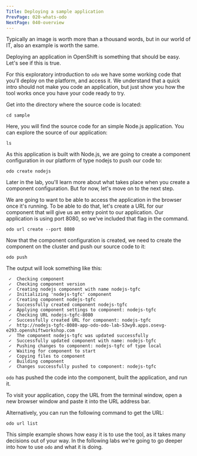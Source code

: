 ```yaml
---
Title: Deploying a sample application
PrevPage: 020-whats-odo
NextPage: 040-overview
---
```


Typically an image is worth more than a thousand words, but in our world of IT, also an example is worth the same.

Deploying an application in OpenShift is something that should be easy. Let's see if this is true.

For this exploratory introduction to `odo` we have some working code that you'll deploy on the platform, and access it. We understand that a quick intro should not make you code an application, but just show you how the tool works once you have your code ready to try.

Get into the directory where the source code is located:

```execute-1
cd sample
```

Here, you will find the source code for an simple Node.js application. You can explore the source of our application:

```execute-1
ls
```

As this application is built with Node.js, we are going to create a component configuration in our platform of type nodejs to push our code to:

```execute-1
odo create nodejs
```

Later in the lab, you'll learn more about what takes place when you create a component configuration. But for now, let's move on to the next step.

We are going to want to be able to access the application in the browser once it's running. To be able to do that, let's create a URL for our component that will give us an entry point to our application. Our application is using port 8080, so we've included that flag in the command.

```execute-1
odo url create --port 8080
```
Now that the component configuration is created, we need to create the component on the cluster and push our source code to it:

```execute-1
odo push
```

The output will look something like this:

```
 ✓  Checking component
 ✓  Checking component version
 ✓  Creating nodejs component with name nodejs-tgfc
 ✓  Initializing 'nodejs-tgfc' component
 ✓  Creating component nodejs-tgfc
 ✓  Successfully created component nodejs-tgfc
 ✓  Applying component settings to component: nodejs-tgfc
 ✓  Checking URL nodejs-tgfc-8080
 ✓  Successfully created URL for component: nodejs-tgfc
 ✓  http://nodejs-tgfc-8080-app-odo-odo-lab-53wy0.apps.osevg-e293.openshiftworkshop.com
 ✓  The component nodejs-tgfc was updated successfully
 ✓  Successfully updated component with name: nodejs-tgfc
 ✓  Pushing changes to component: nodejs-tgfc of type local
 ✓  Waiting for component to start
 ✓  Copying files to component
 ✓  Building component
 ✓  Changes successfully pushed to component: nodejs-tgfc
 ```

`odo` has pushed the code into the component, built the application, and run it.

To visit your application, copy the URL from the terminal window, open a new browser window and paste it into the URL address bar.

Alternatively, you can run the following command to get the URL:

```execute-1
odo url list
```

This simple example shows how easy it is to use the tool, as it takes many decisions out of your way. In the following labs we're going to go deeper into how to use `odo` and what it is doing.
